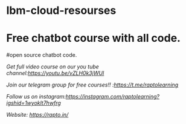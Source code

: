 # Ibm-cloud-resourses
# Free chatbot course with all code.
#open source chatbot code.


*Get full video course on our you tube channel:https://youtu.be/vZLH0k3jWUI*


*Join our telegram group for free courses!! :https://t.me/raptolearning*



*Follow us on instagram:https://instagram.com/raptolearning?igshid=1wyoklt7hwfrg*



*Website: https://rapto.in/*
